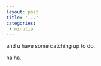 ```yaml
---
layout: post
title: '...'
categories:
 - minutia
---
```


and u have some catching up to do.

ha ha.

